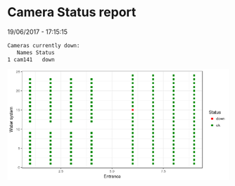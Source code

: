 Camera Status report
================
19/06/2017 - 17:15:15

    Cameras currently down:
       Names Status
    1 cam141   down

![](camreport_files/figure-markdown_github/unnamed-chunk-2-1.png)
